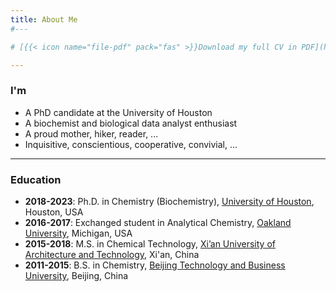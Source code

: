 ```yaml
---
title: About Me
#---

# [{{< icon name="file-pdf" pack="fas" >}}Download my full CV in PDF](https://github.com/xiaolongw1223/cv-plus/blob/main/xiaolong_wei_cv_english.pdf).

---
```


### I'm
- A PhD candidate at the University of Houston
- A biochemist and biological data analyst enthusiast
- A proud mother, hiker, reader, ...
- Inquisitive, conscientious, cooperative, convivial, ...

---

### Education

- **2018-2023**: Ph.D. in Chemistry (Biochemistry),
  [University of Houston](https://uh.edu/nsm/earth-atmospheric/), Houston, USA
- **2016-2017**: Exchanged student in Analytical Chemistry,
  [Oakland University](https://oakland.edu/), Michigan, USA
- **2015-2018**: M.S. in Chemical Technology,
  [Xi’an University of Architecture and Technology](https://www.xauat.edu.cn/en/), Xi'an, China
- **2011-2015**: B.S. in Chemistry,
  [Beijing Technology and Business University](https://english.btbu.edu.cn/), Beijing, China


